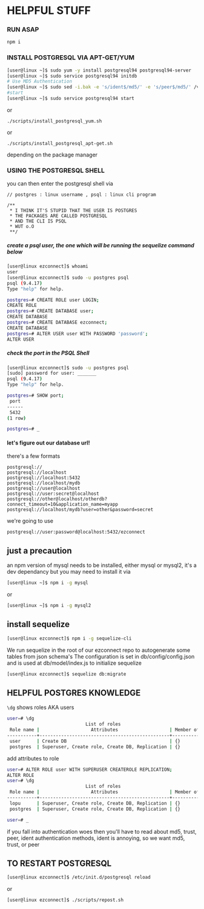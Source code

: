 # HELPFUL STUFF 

### RUN ASAP
```bash
npm i
```

### INSTALL POSTGRESQL VIA APT-GET/YUM

```bash
[user@linux ~]$ sudo yum -y install postgresql94 postgresql94-server
[user@linux ~]$ sudo service postgresql94 initdb
# Use MD5 Authentication
[user@linux ~]$ sudo sed -i.bak -e 's/ident$/md5/' -e 's/peer$/md5/' /var/lib/pgsql94/data/pg_hba.conf
#start
[user@linux ~]$ sudo service postgresql94 start
```

or 

```./scripts/install_postgresql_yum.sh``` 

or 

```./scripts/install_postgresql_apt-get.sh``` 

depending on the package manager

### USING THE POSTGRESQL SHELL

you can then enter the postgresql shell via 

```sudo -u postgres psql 
// postgres : linux username , psql : linux cli program
```
```
/** 
 * I THINK IT'S STUPID THAT THE USER IS POSTGRES 
 * THE PACKAGES ARE CALLED POSTGRESQL
 * AND THE CLI IS PSQL
 * WUT o.O
 **/
 ```

##### create a psql user, the one which will be running the sequelize command below

```bash
[user@linux ezconnect]$ whoami
user
[user@linux ezconnect]$ sudo -u postgres psql
psql (9.4.17)
Type "help" for help.

postgres=# CREATE ROLE user LOGIN;
CREATE ROLE
postgres=# CREATE DATABASE user;
CREATE DATABASE
postgres=# CREATE DATABASE ezconnect;
CREATE DATABASE
postgres=# ALTER USER user WITH PASSWORD 'password';
ALTER USER
```

##### check the port in the PSQL Shell
```bash
[user@linux ezconnect]$ sudo -u postgres psql
[sudo] password for user: _______
psql (9.4.17)
Type "help" for help.

postgres=# SHOW port;
 port
------
 5432
(1 row)

postgres=# _
 ```

#### let's figure out our database url!

there's a few formats

```
postgresql://
postgresql://localhost
postgresql://localhost:5432
postgresql://localhost/mydb
postgresql://user@localhost
postgresql://user:secret@localhost
postgresql://other@localhost/otherdb?connect_timeout=10&application_name=myapp
postgresql://localhost/mydb?user=other&password=secret
```

we're going to use

```
postgresql://user:password@localhost:5432/ezconnect
```

## just a precaution

an npm version of mysql needs to be installed, either mysql or mysql2, it's a dev dependancy but you may need to install it via
```bash
[user@linux ~]$ npm i -g mysql
```
or
```bash
[user@linux ~]$ npm i -g mysql2
```

## install sequelize

```bash
[user@linux ezconnect]$ npm i -g sequelize-cli
```

We run sequelize in the root of our ezconnect repo to autogenerate some tables from json schema's
The configuration is set in db/config/config.json and is used at db/model/index.js to initialize sequelize

```bash
[user@linux ezconnect]$ sequelize db:migrate
```

## HELPFUL POSTGRES KNOWLEDGE 

```\dg``` shows roles AKA users
```bash
user=# \dg
                             List of roles
 Role name |                   Attributes                   | Member of
-----------+------------------------------------------------+-----------
 user      | Create DB                                      | {}
 postgres  | Superuser, Create role, Create DB, Replication | {}
```

add attributes to role

```bash
user=# ALTER ROLE user WITH SUPERUSER CREATEROLE REPLICATION;
ALTER ROLE
user=# \dg
                             List of roles
 Role name |                   Attributes                   | Member of
-----------+------------------------------------------------+-----------
 lopu      | Superuser, Create role, Create DB, Replication | {}
 postgres  | Superuser, Create role, Create DB, Replication | {}

user=# _
```

if you fall into authentication woes then you'll have to read about md5, trust, peer, ident authentication methods, ident is annoying, so we want md5, trust, or peer

## TO RESTART POSTGRESQL

```bash
[user@linux ezconnect]$ /etc/init.d/postgresql reload
```

or 

```bash
[user@linux ezconnect]$ ./scripts/repost.sh
```
